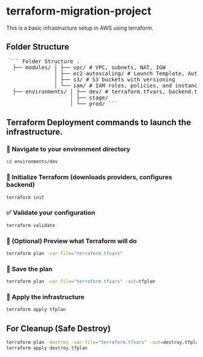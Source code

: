 # terraform-migration-project
This is a basic infrastructure setup in AWS using terraform.

## Folder Structure

<pre> ``` Folder Structure . 
  ├── modules/ │ ├── vpc/ # VPC, subnets, NAT, IGW 
               │ ├── ec2-autoscaling/ # Launch Template, Auto Scaling Group, Security Groups 
               │ ├── s3/ # S3 buckets with versioning 
               │ └── iam/ # IAM roles, policies, and instance profiles 
  ├── environments/ │ ├── dev/ # terraform.tfvars, backend.tf, main.tf 
                    │ ├── stage/ 
                    │ └── prod/ ``` </pre>


## Terraform Deployment commands to launch the infrastructure.

### 📁 Navigate to your environment directory
```bash
cd environments/dev
```

### 🧱 Initialize Terraform (downloads providers, configures backend)
```bash
terraform init
```

### ✅ Validate your configuration
```bash
terraform validate
```

### 🧠 (Optional) Preview what Terraform will do
```bash
terraform plan -var-file="terraform.tfvars"
```

### 💾 Save the plan
```bash
terraform plan -var-file="terraform.tfvars" -out=tfplan
```

### 🚀 Apply the infrastructure

```bash
terraform apply tfplan
```


## For Cleanup (Safe Destroy)

```bash
terraform plan -destroy -var-file="terraform.tfvars" -out=destroy.tfplan
terraform apply destroy.tfplan
```

